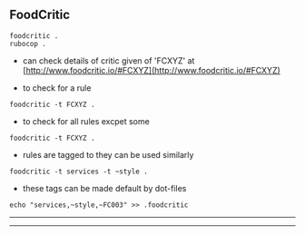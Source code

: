 
## FoodCritic

```
foodcritic .
rubocop .
```

* can check details of critic given of 'FCXYZ' at [http://www.foodcritic.io/#FCXYZ](http://www.foodcritic.io/#FCXYZ)

* to check for a rule

```
foodcritic -t FCXYZ .
```

* to check for all rules excpet some

```
foodcritic -t FCXYZ .
```

* rules are tagged to they can be used similarly

```
foodcritic -t services -t ~style .
```

* these tags can be made default by dot-files

```
echo "services,~style,~FC003" >> .foodcritic
```

---
---
